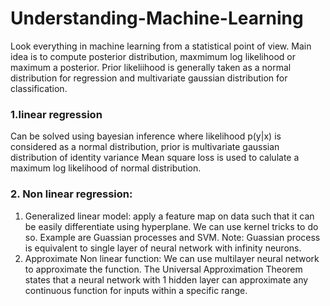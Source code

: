 # Understanding-Machine-Learning
Look everything in machine learning from a statistical point of view.
Main idea is to compute posterior distribution, maxmimum log likelihood or maximum a posterior. Prior likeliihood is generally taken as a normal distribution for regression and multivariate gaussian distribution for classification. 

### 1.linear regression
Can be solved using bayesian inference where likelihood p(y|x) is considered as a normal distribution, prior is multivariate gaussian distribution of identity variance
Mean square loss is used to calulate a maximum log likelihood of normal distribution. 
### 2. Non linear regression:
1. Generalized linear model:
   apply a feature map on data such that it can be easily differentiate using hyperplane. We can use kernel tricks to do so. Example are Guassian processes and SVM. 
   Note: Guassian process is equivalent to single layer of neural network with infinity neurons.
2. Approximate Non linear function:
   We can use multilayer neural network to approximate the function. The Universal Approximation Theorem states that a neural network with 1 hidden layer can approximate    any continuous function for inputs within a specific range. 
